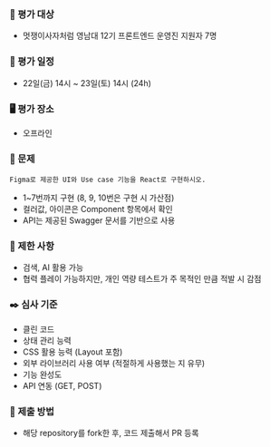 ### 🧑 평가 대상
- 멋쟁이사자처럼 영남대 12기 프론트엔드 운영진 지원자 7명  
  
### 📆 평가 일정
- 22일(금) 14시 ~ 23일(토) 14시 (24h)

### 🖥️ 평가 장소
- 오프라인

### 📝 문제
```
Figma로 제공한 UI와 Use case 기능을 React로 구현하시오.
```
- 1~7번까지 구현 (8, 9, 10번은 구현 시 가산점)
- 컬러값, 아이콘은 Component 항목에서 확인
- API는 제공된 Swagger 문서를 기반으로 사용

### 🚫 제한 사항
- 검색, AI 활용 가능
- 협력 플레이 가능하지만, 개인 역량 테스트가 주 목적인 만큼 적발 시 감점

### ✒️ 심사 기준
- 클린 코드
- 상태 관리 능력
- CSS 활용 능력 (Layout 포함)
- 외부 라이브러리 사용 여부 (적절하게 사용했는 지 유무)
- 기능 완성도
- API 연동 (GET, POST)

### 🚀 제출 방법
- 해당 repository를 fork한 후, 코드 제출해서 PR 등록
